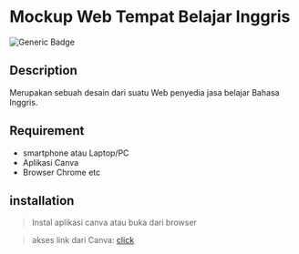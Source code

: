 # Mockup Web Tempat Belajar Inggris

![Generic Badge](https://img.shields.io/badge/Hello%20the%20message-8A2BE2)

## Description
Merupakan sebuah desain dari suatu Web penyedia jasa belajar Bahasa Inggris.

## Requirement
- smartphone atau Laptop/PC
- Aplikasi Canva
- Browser Chrome etc

## installation
> Instal aplikasi canva atau buka dari browser

> akses link dari Canva: 
>[click](https://www.canva.com/design/DAGtS22bZCo/wY2O8zYd2uj4R2ie8G9cDg/edit?utm_content=DAGtS22bZCo&utm_campaign=designshare&utm_medium=link2&utm_source=sharebutton)
